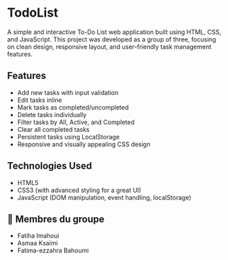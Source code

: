 # TodoList
A simple and interactive To-Do List web application built using HTML, CSS, and JavaScript. This project was developed as a group of three, focusing on clean design, responsive layout, and user-friendly task management features.

## Features

- Add new tasks with input validation
- Edit tasks inline
- Mark tasks as completed/uncompleted
- Delete tasks individually
- Filter tasks by All, Active, and Completed
- Clear all completed tasks
- Persistent tasks using LocalStorage
- Responsive and visually appealing CSS design

## Technologies Used

- HTML5
- CSS3 (with advanced styling for a great UI)
- JavaScript (DOM manipulation, event handling, localStorage)
  
## 👥 Membres du groupe

- Fatiha Imahoui  
- Asmaa Ksaïmi  
- Fatima-ezzahra Bahoumi

